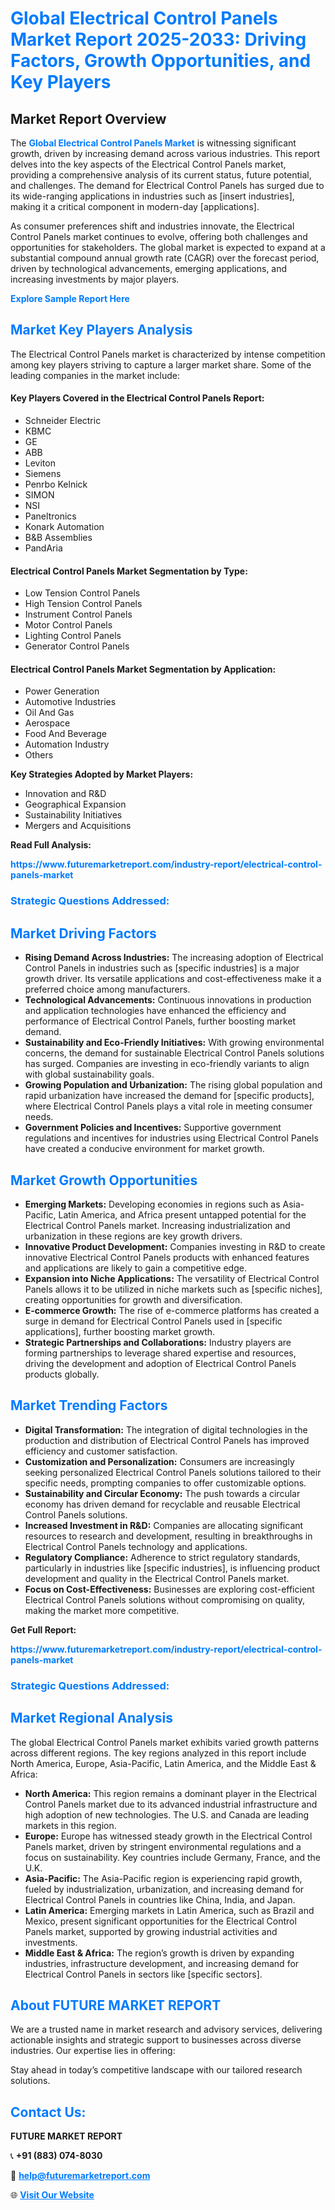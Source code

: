<h1 style="color: #007BFF;">Global Electrical Control Panels Market Report 2025-2033: Driving Factors, Growth Opportunities, and Key Players</h1>

<section id="overview">
<h2>Market Report Overview</h2>
<p>The <a href="https://www.futuremarketreport.com/industry-report/electrical-control-panels-market" style="color: #007BFF; text-decoration: none;"><strong>Global Electrical Control Panels Market</strong></a> is witnessing significant growth, driven by increasing demand across various industries. This report delves into the key aspects of the Electrical Control Panels market, providing a comprehensive analysis of its current status, future potential, and challenges. The demand for Electrical Control Panels has surged due to its wide-ranging applications in industries such as [insert industries], making it a critical component in modern-day [applications].</p>
<p>As consumer preferences shift and industries innovate, the Electrical Control Panels market continues to evolve, offering both challenges and opportunities for stakeholders. The global market is expected to expand at a substantial compound annual growth rate (CAGR) over the forecast period, driven by technological advancements, emerging applications, and increasing investments by major players.</p>
</section>

<section id="overview">
<p><a href="https://www.futuremarketreport.com/request-sample/reportId=81931" style="color: #007BFF; text-decoration: none;"><strong>Explore Sample Report Here</strong></a></p>
</section>

<section id="key-players">
<h2 style="color: #007BFF;">Market Key Players Analysis</h2>
<p>The Electrical Control Panels market is characterized by intense competition among key players striving to capture a larger market share. Some of the leading companies in the market include:</p>
<h4>Key Players Covered in the Electrical Control Panels Report:</h4>
<ul><li>Schneider Electric</li><li>KBMC</li><li>GE</li><li>ABB</li><li>Leviton</li><li>Siemens</li><li>Penrbo Kelnick</li><li>SIMON</li><li>NSI</li><li>Paneltronics</li><li>Konark Automation</li><li>B&amp;B Assemblies</li><li>PandAria</li></ul>
<h4>Electrical Control Panels Market Segmentation by Type:</h4>
<ul><li>Low Tension Control Panels</li><li>High Tension Control Panels</li><li>Instrument Control Panels</li><li>Motor Control Panels</li><li>Lighting Control Panels</li><li>Generator Control Panels</li></ul>

<h4>Electrical Control Panels Market Segmentation by Application:</h4>
<ul><li>Power Generation</li><li>Automotive Industries</li><li>Oil And Gas</li><li>Aerospace</li><li>Food And Beverage</li><li>Automation Industry</li><li>Others</li></ul>
<p><strong>Key Strategies Adopted by Market Players:</strong></p>
<ul>
<li>Innovation and R&D</li>
<li>Geographical Expansion</li>
<li>Sustainability Initiatives</li>
<li>Mergers and Acquisitions</li>
</ul>
</section>

<section>
<p><strong>Read Full Analysis: </strong></p><a href="https://www.futuremarketreport.com/industry-report/electrical-control-panels-market" style="color: #007BFF; text-decoration: none;"><strong>https://www.futuremarketreport.com/industry-report/electrical-control-panels-market</strong></a>
<h3 style="color: #007BFF;">Strategic Questions Addressed:</h3>
</section>

<section id="driving-factors">
<h2 style="color: #007BFF;">Market Driving Factors</h2>
<ul>
<li><strong>Rising Demand Across Industries:</strong> The increasing adoption of Electrical Control Panels in industries such as [specific industries] is a major growth driver. Its versatile applications and cost-effectiveness make it a preferred choice among manufacturers.</li>
<li><strong>Technological Advancements:</strong> Continuous innovations in production and application technologies have enhanced the efficiency and performance of Electrical Control Panels, further boosting market demand.</li>
<li><strong>Sustainability and Eco-Friendly Initiatives:</strong> With growing environmental concerns, the demand for sustainable Electrical Control Panels solutions has surged. Companies are investing in eco-friendly variants to align with global sustainability goals.</li>
<li><strong>Growing Population and Urbanization:</strong> The rising global population and rapid urbanization have increased the demand for [specific products], where Electrical Control Panels plays a vital role in meeting consumer needs.</li>
<li><strong>Government Policies and Incentives:</strong> Supportive government regulations and incentives for industries using Electrical Control Panels have created a conducive environment for market growth.</li>
</ul>
</section>

<section id="growth-opportunities">
<h2 style="color: #007BFF;">Market Growth Opportunities</h2>
<ul>
<li><strong>Emerging Markets:</strong> Developing economies in regions such as Asia-Pacific, Latin America, and Africa present untapped potential for the Electrical Control Panels market. Increasing industrialization and urbanization in these regions are key growth drivers.</li>
<li><strong>Innovative Product Development:</strong> Companies investing in R&D to create innovative Electrical Control Panels products with enhanced features and applications are likely to gain a competitive edge.</li>
<li><strong>Expansion into Niche Applications:</strong> The versatility of Electrical Control Panels allows it to be utilized in niche markets such as [specific niches], creating opportunities for growth and diversification.</li>
<li><strong>E-commerce Growth:</strong> The rise of e-commerce platforms has created a surge in demand for Electrical Control Panels used in [specific applications], further boosting market growth.</li>
<li><strong>Strategic Partnerships and Collaborations:</strong> Industry players are forming partnerships to leverage shared expertise and resources, driving the development and adoption of Electrical Control Panels products globally.</li>
</ul>
</section>

<section id="trending-factors">
<h2 style="color: #007BFF;">Market Trending Factors</h2>
<ul>
<li><strong>Digital Transformation:</strong> The integration of digital technologies in the production and distribution of Electrical Control Panels has improved efficiency and customer satisfaction.</li>
<li><strong>Customization and Personalization:</strong> Consumers are increasingly seeking personalized Electrical Control Panels solutions tailored to their specific needs, prompting companies to offer customizable options.</li>
<li><strong>Sustainability and Circular Economy:</strong> The push towards a circular economy has driven demand for recyclable and reusable Electrical Control Panels solutions.</li>
<li><strong>Increased Investment in R&D:</strong> Companies are allocating significant resources to research and development, resulting in breakthroughs in Electrical Control Panels technology and applications.</li>
<li><strong>Regulatory Compliance:</strong> Adherence to strict regulatory standards, particularly in industries like [specific industries], is influencing product development and quality in the Electrical Control Panels market.</li>
<li><strong>Focus on Cost-Effectiveness:</strong> Businesses are exploring cost-efficient Electrical Control Panels solutions without compromising on quality, making the market more competitive.</li>
</ul>
</section>

<section>
<p><strong>Get Full Report: </strong></p><a href="https://www.futuremarketreport.com/industry-report/electrical-control-panels-market" style="color: #007BFF; text-decoration: none;"><strong>https://www.futuremarketreport.com/industry-report/electrical-control-panels-market</strong></a>
<h3 style="color: #007BFF;">Strategic Questions Addressed:</h3>
</section>


<section id="regional-analysis">
<h2 style="color: #007BFF;">Market Regional Analysis</h2>
<p>The global Electrical Control Panels market exhibits varied growth patterns across different regions. The key regions analyzed in this report include North America, Europe, Asia-Pacific, Latin America, and the Middle East & Africa:</p>
<ul>
<li><strong>North America:</strong> This region remains a dominant player in the Electrical Control Panels market due to its advanced industrial infrastructure and high adoption of new technologies. The U.S. and Canada are leading markets in this region.</li>
<li><strong>Europe:</strong> Europe has witnessed steady growth in the Electrical Control Panels market, driven by stringent environmental regulations and a focus on sustainability. Key countries include Germany, France, and the U.K.</li>
<li><strong>Asia-Pacific:</strong> The Asia-Pacific region is experiencing rapid growth, fueled by industrialization, urbanization, and increasing demand for Electrical Control Panels in countries like China, India, and Japan.</li>
<li><strong>Latin America:</strong> Emerging markets in Latin America, such as Brazil and Mexico, present significant opportunities for the Electrical Control Panels market, supported by growing industrial activities and investments.</li>
<li><strong>Middle East & Africa:</strong> The region’s growth is driven by expanding industries, infrastructure development, and increasing demand for Electrical Control Panels in sectors like [specific sectors].</li>
</ul>
</section>

<footer>
<h2 style="color: #007BFF;">About FUTURE MARKET REPORT</h2>
<p>We are a trusted name in market research and advisory services, delivering actionable insights and strategic support to businesses across diverse industries. Our expertise lies in offering:</p>

<p>Stay ahead in today’s competitive landscape with our tailored research solutions.</p>

<h2 style="color: #007BFF;">Contact Us:</h2>
<p><strong>FUTURE MARKET REPORT</strong></p>
<p>📞 <strong>+91 (883) 074-8030</strong></p>
<p>📧 <strong><a href="mailto:help@futuremarketreport.com" style="color: #007BFF;">help@futuremarketreport.com</a></strong></p>
<p>🌐 <strong><a href="https://www.futuremarketreport.com/" style="color: #007BFF;">Visit Our Website</a></strong></p>
</footer>